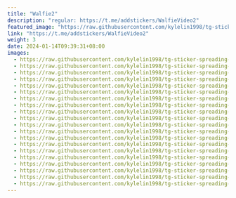 ```yaml
---
title: "Walfie2"
description: "regular: https://t.me/addstickers/WalfieVideo2"
featured_image: "https://raw.githubusercontent.com/kylelin1998/tg-sticker-spreading-worldwide-images/main/img/0ba6d162-0b4a-4d5b-b609-d608ab0426c7.jpg"
link: "https://t.me/addstickers/WalfieVideo2"
weight: 3
date: 2024-01-14T09:39:31+08:00
images:
  - https://raw.githubusercontent.com/kylelin1998/tg-sticker-spreading-worldwide-images/main/img/0ba6d162-0b4a-4d5b-b609-d608ab0426c7.jpg
  - https://raw.githubusercontent.com/kylelin1998/tg-sticker-spreading-worldwide-images/main/img/afe76c7f-a9d1-4f39-8d6c-164c4e546a7f.jpg
  - https://raw.githubusercontent.com/kylelin1998/tg-sticker-spreading-worldwide-images/main/img/226d8ca0-959e-430d-b15b-ac58bca7f6ef.jpg
  - https://raw.githubusercontent.com/kylelin1998/tg-sticker-spreading-worldwide-images/main/img/34855670-e423-4000-bbbc-cb0223738c48.jpg
  - https://raw.githubusercontent.com/kylelin1998/tg-sticker-spreading-worldwide-images/main/img/c23c860f-11ab-4cbd-8a32-2d23e2970dd3.jpg
  - https://raw.githubusercontent.com/kylelin1998/tg-sticker-spreading-worldwide-images/main/img/62edc2e2-cd47-4adf-aedc-44b8f5addefc.jpg
  - https://raw.githubusercontent.com/kylelin1998/tg-sticker-spreading-worldwide-images/main/img/5c031f5d-d8e0-4f08-a250-e9dce62a9dac.jpg
  - https://raw.githubusercontent.com/kylelin1998/tg-sticker-spreading-worldwide-images/main/img/3c94560b-63a3-4b8a-a4fe-04428872a90a.jpg
  - https://raw.githubusercontent.com/kylelin1998/tg-sticker-spreading-worldwide-images/main/img/5f473fc9-8231-4f9b-9dfe-f018968183fc.jpg
  - https://raw.githubusercontent.com/kylelin1998/tg-sticker-spreading-worldwide-images/main/img/78729e2a-3170-460c-a54d-9736a5773ad9.jpg
  - https://raw.githubusercontent.com/kylelin1998/tg-sticker-spreading-worldwide-images/main/img/a6ee3e97-5d3f-4414-afaf-1aa3e13522a7.jpg
  - https://raw.githubusercontent.com/kylelin1998/tg-sticker-spreading-worldwide-images/main/img/0e5c17a4-9b28-4f52-8cfc-fb0865cbf1dc.jpg
  - https://raw.githubusercontent.com/kylelin1998/tg-sticker-spreading-worldwide-images/main/img/d2ec0342-5982-45ec-a3a9-175e8bce8442.jpg
  - https://raw.githubusercontent.com/kylelin1998/tg-sticker-spreading-worldwide-images/main/img/d0e2645a-bd5d-48bb-a94c-32144037c3f3.jpg
  - https://raw.githubusercontent.com/kylelin1998/tg-sticker-spreading-worldwide-images/main/img/5689fd4e-5172-4f9c-8351-d3b3d9feb3be.jpg
  - https://raw.githubusercontent.com/kylelin1998/tg-sticker-spreading-worldwide-images/main/img/29c9a87e-6076-455a-9d67-72f66f4a1110.jpg
  - https://raw.githubusercontent.com/kylelin1998/tg-sticker-spreading-worldwide-images/main/img/41079898-3d98-48b8-8d31-6b0588fa6e66.jpg
  - https://raw.githubusercontent.com/kylelin1998/tg-sticker-spreading-worldwide-images/main/img/5a1be77c-a9a5-4284-8608-307507fa0162.jpg
  - https://raw.githubusercontent.com/kylelin1998/tg-sticker-spreading-worldwide-images/main/img/eceb370b-0cb3-4366-8152-6e4a43fd62e3.jpg
  - https://raw.githubusercontent.com/kylelin1998/tg-sticker-spreading-worldwide-images/main/img/ea44e058-3e0e-4c97-8cc5-b8300c2c14d6.jpg
---
```

